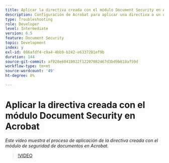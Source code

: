 ```yaml
---
title: Aplicar la directiva creada con el módulo Document Security en Acrobat
description: Configuración de Acrobat para aplicar una directiva a un documento mediante Document Security
type: Troubleshooting
role: Developer
level: Intermediate
version: 6.5
feature: Document Security
topic: Development
index: y
exl-id: 086afdf4-c9a4-4bb9-b242-e6337281ef9b
duration: 144
source-git-commit: af928e60410022f12207082467d3bd9b818af59d
workflow-type: tm+mt
source-wordcount: '49'
ht-degree: 0%

---
```


# Aplicar la directiva creada con el módulo Document Security en Acrobat

*Este vídeo muestra el proceso de aplicación de la directiva creada con el módulo de seguridad de documentos en Acrobat.*

>[!VIDEO](https://video.tv.adobe.com/v/335486?quality=12&learn=on)
